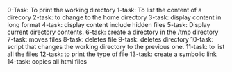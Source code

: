 0-Task: To print the working directory
1-task: To list the content of a direcory
2-task: to change to the home directory
3-task: display content in long format
4-task: display content include hidden files
5-task: Display current directory contents.
6-task: create a directory in the /tmp directory
7-task: moves files
8-task: deletes file
9-task: deletes directory
10-task: script that changes the working directory to the previous one.
11-task: to list all the files
12-task: to print the type of file
13-task: create a symbolic link
14-task: copies all html files
